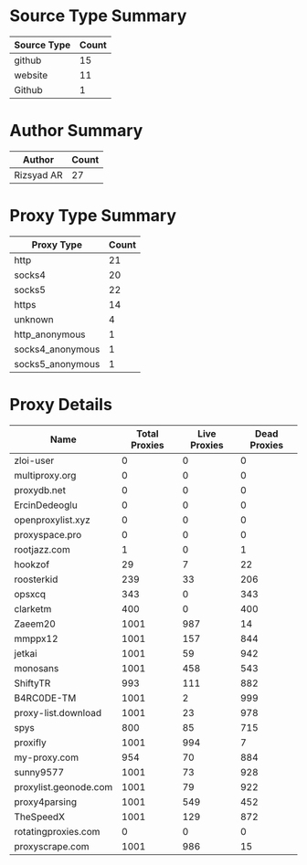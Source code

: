 # Source Type Summary

| Source Type | Count |
|-------------|-------|
| github | 15 |
| website | 11 |
| Github | 1 |


# Author Summary

| Author | Count |
|--------|-------|
| Rizsyad AR | 27 |


# Proxy Type Summary

| Proxy Type | Count |
|------------|-------|
| http | 21 |
| socks4 | 20 |
| socks5 | 22 |
| https | 14 |
| unknown | 4 |
| http_anonymous | 1 |
| socks4_anonymous | 1 |
| socks5_anonymous | 1 |


# Proxy Details

| Name | Total Proxies | Live Proxies | Dead Proxies |
|------|---------------|--------------|---------------|
| zloi-user | 0 | 0 | 0 |
| multiproxy.org | 0 | 0 | 0 |
| proxydb.net | 0 | 0 | 0 |
| ErcinDedeoglu | 0 | 0 | 0 |
| openproxylist.xyz | 0 | 0 | 0 |
| proxyspace.pro | 0 | 0 | 0 |
| rootjazz.com | 1 | 0 | 1 |
| hookzof | 29 | 7 | 22 |
| roosterkid | 239 | 33 | 206 |
| opsxcq | 343 | 0 | 343 |
| clarketm | 400 | 0 | 400 |
| Zaeem20 | 1001 | 987 | 14 |
| mmppx12 | 1001 | 157 | 844 |
| jetkai | 1001 | 59 | 942 |
| monosans | 1001 | 458 | 543 |
| ShiftyTR | 993 | 111 | 882 |
| B4RC0DE-TM | 1001 | 2 | 999 |
| proxy-list.download | 1001 | 23 | 978 |
| spys | 800 | 85 | 715 |
| proxifly | 1001 | 994 | 7 |
| my-proxy.com | 954 | 70 | 884 |
| sunny9577 | 1001 | 73 | 928 |
| proxylist.geonode.com | 1001 | 79 | 922 |
| proxy4parsing | 1001 | 549 | 452 |
| TheSpeedX | 1001 | 129 | 872 |
| rotatingproxies.com | 0 | 0 | 0 |
| proxyscrape.com | 1001 | 986 | 15 |
